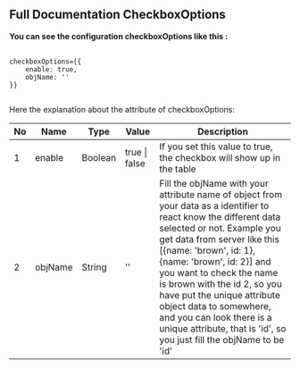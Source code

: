 ## Full Documentation CheckboxOptions

<b>You can see the configuration checkboxOptions like this :</b>
<pre>
    <code>
checkboxOptions={{
    enable: true,
    objName: ''
}}
    </code>
</pre>

Here the explanation about the attribute of checkboxOptions:

<table>
    <thead>
        <tr>
            <th>No</th>
            <th>Name</th>
            <th>Type</th>
            <th>Value</th>
            <th>Description</th>
        </tr>
    </thead>
    <tbody>
        <tr>
            <td>1</td>
            <td>enable</td>
            <td>Boolean</td>
            <td>true | false</td>
            <td>If you set this value to true, the checkbox will show up in the table</td>
        </tr>
        <tr>
            <td>2</td>
            <td>objName</td>
            <td>String</td>
            <td>''</td>
            <td>Fill the objName with your attribute name of object from your data as a identifier to react know the different data selected or not. Example you get data from server like this [{name: 'brown', id: 1}, {name: 'brown', id: 2}] and you want to check the name is brown with the id 2, so you have put the unique attribute object data to somewhere, and you can look there is a unique attribute, that is 'id', so you just fill the objName to be 'id'</td>
        </tr>
    </tbody>
</table>
